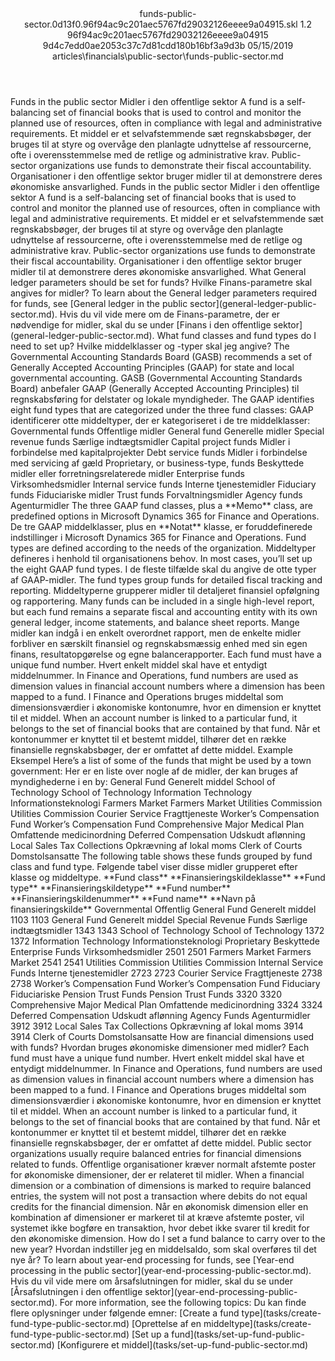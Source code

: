 <?xml version="1.0" encoding="UTF-8"?>
<xliff xmlns:logoport="urn:logoport:xliffeditor:xliff-extras:1.0" xmlns:tilt="urn:logoport:xliffeditor:tilt-non-translatables:1.0" xmlns:xsi="http://www.w3.org/2001/XMLSchema-instance" xmlns="urn:oasis:names:tc:xliff:document:1.2" xmlns:xliffext="urn:microsoft:content:schema:xliffextensions" version="1.2" xsi:schemaLocation="urn:oasis:names:tc:xliff:document:1.2 xliff-core-1.2-transitional.xsd">
  <file datatype="xml" source-language="en-US" original="funds-public-sector.md" target-language="da-DK">
    <header>
      <tool tool-company="Microsoft" tool-version="1.0-7889195" tool-name="mdxliff" tool-id="mdxliff"/>
      <xliffext:skl_file_name>funds-public-sector.0d13f0.96f94ac9c201aec5767fd29032126eeee9a04915.skl</xliffext:skl_file_name>
      <xliffext:version>1.2</xliffext:version>
      <xliffext:ms.openlocfilehash>96f94ac9c201aec5767fd29032126eeee9a04915</xliffext:ms.openlocfilehash>
      <xliffext:ms.sourcegitcommit>9d4c7edd0ae2053c37c7d81cdd180b16bf3a9d3b</xliffext:ms.sourcegitcommit>
      <xliffext:ms.lasthandoff>05/15/2019</xliffext:ms.lasthandoff>
      <xliffext:ms.openlocfilepath>articles\financials\public-sector\funds-public-sector.md</xliffext:ms.openlocfilepath>
    </header>
    <body>
      <group extype="content" id="content">
        <trans-unit xml:space="preserve" translate="yes" id="101" restype="x-metadata">
          <source>Funds in the public sector</source>
        <target logoport:matchpercent="101" state="translated" state-qualifier="leveraged-tm">Midler i den offentlige sektor</target></trans-unit>
        <trans-unit xml:space="preserve" translate="yes" id="102" restype="x-metadata">
          <source>A fund is a self-balancing set of financial books that is used to control and monitor the planned use of resources, often in compliance with legal and administrative requirements.</source>
        <target logoport:matchpercent="101" state="translated" state-qualifier="leveraged-tm">Et middel er et selvafstemmende sæt regnskabsbøger, der bruges til at styre og overvåge den planlagte udnyttelse af ressourcerne, ofte i overensstemmelse med de retlige og administrative krav.</target></trans-unit>
        <trans-unit xml:space="preserve" translate="yes" id="103" restype="x-metadata">
          <source>Public-sector organizations use funds to demonstrate their fiscal accountability.</source>
        <target logoport:matchpercent="101" state="translated" state-qualifier="leveraged-tm">Organisationer i den offentlige sektor bruger midler til at demonstrere deres økonomiske ansvarlighed.</target></trans-unit>
        <trans-unit xml:space="preserve" translate="yes" id="104">
          <source>Funds in the public sector</source>
        <target logoport:matchpercent="101" state="translated" state-qualifier="leveraged-tm">Midler i den offentlige sektor</target></trans-unit>
        <trans-unit xml:space="preserve" translate="yes" id="105">
          <source>A fund is a self-balancing set of financial books that is used to control and monitor the planned use of resources, often in compliance with legal and administrative requirements.</source>
        <target logoport:matchpercent="101" state="translated" state-qualifier="leveraged-tm">Et middel er et selvafstemmende sæt regnskabsbøger, der bruges til at styre og overvåge den planlagte udnyttelse af ressourcerne, ofte i overensstemmelse med de retlige og administrative krav.</target></trans-unit>
        <trans-unit xml:space="preserve" translate="yes" id="106">
          <source>Public-sector organizations use funds to demonstrate their fiscal accountability.</source>
        <target logoport:matchpercent="101" state="translated" state-qualifier="leveraged-tm">Organisationer i den offentlige sektor bruger midler til at demonstrere deres økonomiske ansvarlighed.</target></trans-unit>
        <trans-unit xml:space="preserve" translate="yes" id="107">
          <source>What General ledger parameters should be set for funds?</source>
        <target logoport:matchpercent="101" state="translated" state-qualifier="leveraged-tm">Hvilke Finans-parametre skal angives for midler?</target></trans-unit>
        <trans-unit xml:space="preserve" translate="yes" id="108">
          <source>To learn about the General ledger parameters required for funds, see <bpt id="p1">[</bpt>General ledger in the public sector<ept id="p1">](general-ledger-public-sector.md)</ept>.</source>
        <target logoport:matchpercent="101" state="translated" state-qualifier="leveraged-tm">Hvis du vil vide mere om de Finans-parametre, der er nødvendige for midler, skal du se under <bpt id="p1">[</bpt>Finans i den offentlige sektor<ept id="p1">](general-ledger-public-sector.md)</ept>.</target></trans-unit>
        <trans-unit xml:space="preserve" translate="yes" id="109">
          <source>What fund classes and fund types do I need to set up?</source>
        <target logoport:matchpercent="101" state="translated" state-qualifier="leveraged-tm">Hvilke middelklasser og -typer skal jeg angive?</target></trans-unit>
        <trans-unit xml:space="preserve" translate="yes" id="110">
          <source>The Governmental Accounting Standards Board (GASB) recommends a set of Generally Accepted Accounting Principles (GAAP) for state and local governmental accounting.</source>
        <target logoport:matchpercent="101" state="translated" state-qualifier="leveraged-tm">GASB (Governmental Accounting Standards Board) anbefaler GAAP (Generally Accepted Accounting Principles) til regnskabsføring for delstater og lokale myndigheder.</target></trans-unit>
        <trans-unit xml:space="preserve" translate="yes" id="111">
          <source>The GAAP identifies eight fund types that are categorized under the three fund classes:</source>
        <target logoport:matchpercent="101" state="translated" state-qualifier="leveraged-tm">GAAP identificerer otte middeltyper, der er kategoriseret i de tre middelklasser:</target></trans-unit>
        <trans-unit xml:space="preserve" translate="yes" id="112">
          <source>Governmental funds</source>
        <target logoport:matchpercent="101" state="translated" state-qualifier="leveraged-tm">Offentlige midler</target></trans-unit>
        <trans-unit xml:space="preserve" translate="yes" id="113">
          <source>General fund</source>
        <target logoport:matchpercent="101" state="translated" state-qualifier="leveraged-tm">Generelle midler</target></trans-unit>
        <trans-unit xml:space="preserve" translate="yes" id="114">
          <source>Special revenue funds</source>
        <target logoport:matchpercent="101" state="translated" state-qualifier="leveraged-tm">Særlige indtægtsmidler</target></trans-unit>
        <trans-unit xml:space="preserve" translate="yes" id="115">
          <source>Capital project funds</source>
        <target logoport:matchpercent="101" state="translated" state-qualifier="leveraged-tm">Midler i forbindelse med kapitalprojekter</target></trans-unit>
        <trans-unit xml:space="preserve" translate="yes" id="116">
          <source>Debt service funds</source>
        <target logoport:matchpercent="101" state="translated" state-qualifier="leveraged-tm">Midler i forbindelse med servicing af gæld</target></trans-unit>
        <trans-unit xml:space="preserve" translate="yes" id="117">
          <source>Proprietary, or business-type, funds</source>
        <target logoport:matchpercent="101" state="translated" state-qualifier="leveraged-tm">Beskyttede midler eller forretningsrelaterede midler</target></trans-unit>
        <trans-unit xml:space="preserve" translate="yes" id="118">
          <source>Enterprise funds</source>
        <target logoport:matchpercent="101" state="translated" state-qualifier="leveraged-tm">Virksomhedsmidler</target></trans-unit>
        <trans-unit xml:space="preserve" translate="yes" id="119">
          <source>Internal service funds</source>
        <target logoport:matchpercent="101" state="translated" state-qualifier="leveraged-tm">Interne tjenestemidler</target></trans-unit>
        <trans-unit xml:space="preserve" translate="yes" id="120">
          <source>Fiduciary funds</source>
        <target logoport:matchpercent="101" state="translated" state-qualifier="leveraged-tm">Fiduciariske midler</target></trans-unit>
        <trans-unit xml:space="preserve" translate="yes" id="121">
          <source>Trust funds</source>
        <target logoport:matchpercent="101" state="translated" state-qualifier="leveraged-tm">Forvaltningsmidler</target></trans-unit>
        <trans-unit xml:space="preserve" translate="yes" id="122">
          <source>Agency funds</source>
        <target logoport:matchpercent="101" state="translated" state-qualifier="leveraged-tm">Agenturmidler</target></trans-unit>
        <trans-unit xml:space="preserve" translate="yes" id="123">
          <source>The three GAAP fund classes, plus a <bpt id="p1">**</bpt>Memo<ept id="p1">**</ept> class, are predefined options in Microsoft Dynamics 365 for Finance and Operations.</source>
        <target logoport:matchpercent="101" state="translated" state-qualifier="leveraged-tm">De tre GAAP middelklasser, plus en <bpt id="p1">**</bpt>Notat<ept id="p1">**</ept> klasse, er foruddefinerede indstillinger i Microsoft Dynamics 365 for Finance and Operations.</target></trans-unit>
        <trans-unit xml:space="preserve" translate="yes" id="124">
          <source>Fund types are defined according to the needs of the organization.</source>
        <target logoport:matchpercent="101" state="translated" state-qualifier="leveraged-tm">Middeltyper defineres i henhold til organisationens behov.</target></trans-unit>
        <trans-unit xml:space="preserve" translate="yes" id="125">
          <source>In most cases, you’ll set up the eight GAAP fund types.</source>
        <target logoport:matchpercent="101" state="translated" state-qualifier="leveraged-tm">I de fleste tilfælde skal du angive de otte typer af GAAP-midler.</target></trans-unit>
        <trans-unit xml:space="preserve" translate="yes" id="126">
          <source>The fund types group funds for detailed fiscal tracking and reporting.</source>
        <target logoport:matchpercent="101" state="translated" state-qualifier="leveraged-tm">Middeltyperne grupperer midler til detaljeret finansiel opfølgning og rapportering.</target></trans-unit>
        <trans-unit xml:space="preserve" translate="yes" id="127">
          <source>Many funds can be included in a single high-level report, but each fund remains a separate fiscal and accounting entity with its own general ledger, income statements, and balance sheet reports.</source>
        <target logoport:matchpercent="101" state="translated" state-qualifier="leveraged-tm">Mange midler kan indgå i en enkelt overordnet rapport, men de enkelte midler forbliver en særskilt finansiel og regnskabsmæssig enhed med sin egen finans, resultatopgørelse og egne balancerapporter.</target></trans-unit>
        <trans-unit xml:space="preserve" translate="yes" id="128">
          <source>Each fund must have a unique fund number.</source>
        <target logoport:matchpercent="101" state="translated" state-qualifier="leveraged-tm">Hvert enkelt middel skal have et entydigt middelnummer.</target></trans-unit>
        <trans-unit xml:space="preserve" translate="yes" id="129">
          <source>In Finance and Operations, fund numbers are used as dimension values in financial account numbers where a dimension has been mapped to a fund.</source>
        <target logoport:matchpercent="101" state="translated" state-qualifier="leveraged-tm">I Finance and Operations bruges middeltal som dimensionsværdier i økonomiske kontonumre, hvor en dimension er knyttet til et middel.</target></trans-unit>
        <trans-unit xml:space="preserve" translate="yes" id="130">
          <source>When an account number is linked to a particular fund, it belongs to the set of financial books that are contained by that fund.</source>
        <target logoport:matchpercent="101" state="translated" state-qualifier="leveraged-tm">Når et kontonummer er knyttet til et bestemt middel, tilhører det en række finansielle regnskabsbøger, der er omfattet af dette middel.</target></trans-unit>
        <trans-unit xml:space="preserve" translate="yes" id="131">
          <source>Example</source>
        <target logoport:matchpercent="101" state="translated" state-qualifier="leveraged-tm">Eksempel</target></trans-unit>
        <trans-unit xml:space="preserve" translate="yes" id="132">
          <source>Here’s a list of some of the funds that might be used by a town government:</source>
        <target logoport:matchpercent="101" state="translated" state-qualifier="leveraged-tm">Her er en liste over nogle af de midler, der kan bruges af myndighederne i en by:</target></trans-unit>
        <trans-unit xml:space="preserve" translate="yes" id="133">
          <source>General Fund</source>
        <target logoport:matchpercent="101" state="translated" state-qualifier="leveraged-tm">Generelt middel</target></trans-unit>
        <trans-unit xml:space="preserve" translate="yes" id="134">
          <source>School of Technology</source>
        <target logoport:matchpercent="101" state="translated" state-qualifier="leveraged-tm">School of Technology</target></trans-unit>
        <trans-unit xml:space="preserve" translate="yes" id="135">
          <source>Information Technology</source>
        <target logoport:matchpercent="101" state="translated" state-qualifier="leveraged-tm">Informationsteknologi</target></trans-unit>
        <trans-unit xml:space="preserve" translate="yes" id="136">
          <source>Farmers Market</source>
        <target logoport:matchpercent="101" state="translated" state-qualifier="leveraged-tm">Farmers Market</target></trans-unit>
        <trans-unit xml:space="preserve" translate="yes" id="137">
          <source>Utilities Commission</source>
        <target logoport:matchpercent="101" state="translated" state-qualifier="leveraged-tm">Utilities Commission</target></trans-unit>
        <trans-unit xml:space="preserve" translate="yes" id="138">
          <source>Courier Service</source>
        <target logoport:matchpercent="101" state="translated" state-qualifier="leveraged-tm">Fragttjeneste</target></trans-unit>
        <trans-unit xml:space="preserve" translate="yes" id="139">
          <source>Worker’s Compensation Fund</source>
        <target logoport:matchpercent="101" state="translated" state-qualifier="leveraged-tm">Worker’s Compensation Fund</target></trans-unit>
        <trans-unit xml:space="preserve" translate="yes" id="140">
          <source>Comprehensive Major Medical Plan</source>
        <target logoport:matchpercent="101" state="translated" state-qualifier="leveraged-tm">Omfattende medicinordning</target></trans-unit>
        <trans-unit xml:space="preserve" translate="yes" id="141">
          <source>Deferred Compensation</source>
        <target logoport:matchpercent="101" state="translated" state-qualifier="leveraged-tm">Udskudt aflønning</target></trans-unit>
        <trans-unit xml:space="preserve" translate="yes" id="142">
          <source>Local Sales Tax Collections</source>
        <target logoport:matchpercent="101" state="translated" state-qualifier="leveraged-tm">Opkrævning af lokal moms</target></trans-unit>
        <trans-unit xml:space="preserve" translate="yes" id="143">
          <source>Clerk of Courts</source>
        <target logoport:matchpercent="101" state="translated" state-qualifier="leveraged-tm">Domstolsansatte</target></trans-unit>
        <trans-unit xml:space="preserve" translate="yes" id="144">
          <source>The following table shows these funds grouped by fund class and fund type.</source>
        <target logoport:matchpercent="101" state="translated" state-qualifier="leveraged-tm">Følgende tabel viser disse midler grupperet efter klasse og middeltype.</target></trans-unit>
        <trans-unit xml:space="preserve" translate="yes" id="145">
          <source><bpt id="p1">**</bpt>Fund class<ept id="p1">**</ept></source>
        <target logoport:matchpercent="101" state="translated" state-qualifier="leveraged-tm"><bpt id="p1">**</bpt>Finansieringskildeklasse<ept id="p1">**</ept></target></trans-unit>
        <trans-unit xml:space="preserve" translate="yes" id="146">
          <source><bpt id="p1">**</bpt>Fund type<ept id="p1">**</ept></source>
        <target logoport:matchpercent="101" state="translated" state-qualifier="leveraged-tm"><bpt id="p1">**</bpt>Finansieringskildetype<ept id="p1">**</ept></target></trans-unit>
        <trans-unit xml:space="preserve" translate="yes" id="147">
          <source><bpt id="p1">**</bpt>Fund number<ept id="p1">**</ept></source>
        <target logoport:matchpercent="101" state="translated" state-qualifier="leveraged-tm"><bpt id="p1">**</bpt>Finansieringskildenummer<ept id="p1">**</ept></target></trans-unit>
        <trans-unit xml:space="preserve" translate="yes" id="148">
          <source><bpt id="p1">**</bpt>Fund name<ept id="p1">**</ept></source>
        <target logoport:matchpercent="101" state="translated" state-qualifier="leveraged-tm"><bpt id="p1">**</bpt>Navn på finansieringskilde<ept id="p1">**</ept></target></trans-unit>
        <trans-unit xml:space="preserve" translate="yes" id="149">
          <source>Governmental</source>
        <target logoport:matchpercent="101" state="translated" state-qualifier="leveraged-tm">Offentlig</target></trans-unit>
        <trans-unit xml:space="preserve" translate="yes" id="150">
          <source>General Fund</source>
        <target logoport:matchpercent="101" state="translated" state-qualifier="leveraged-tm">Generelt middel</target></trans-unit>
        <trans-unit xml:space="preserve" translate="yes" id="151">
          <source>1103</source>
        <target logoport:matchpercent="101" state="translated" state-qualifier="leveraged-tm">1103</target></trans-unit>
        <trans-unit xml:space="preserve" translate="yes" id="152">
          <source>General Fund</source>
        <target logoport:matchpercent="101" state="translated" state-qualifier="leveraged-tm">Generelt middel</target></trans-unit>
        <trans-unit xml:space="preserve" translate="yes" id="153">
          <source>Special Revenue Funds</source>
        <target logoport:matchpercent="101" state="translated" state-qualifier="leveraged-tm">Særlige indtægtsmidler</target></trans-unit>
        <trans-unit xml:space="preserve" translate="yes" id="154">
          <source>1343</source>
        <target logoport:matchpercent="101" state="translated" state-qualifier="leveraged-tm">1343</target></trans-unit>
        <trans-unit xml:space="preserve" translate="yes" id="155">
          <source>School of Technology</source>
        <target logoport:matchpercent="101" state="translated" state-qualifier="leveraged-tm">School of Technology</target></trans-unit>
        <trans-unit xml:space="preserve" translate="yes" id="156">
          <source>1372</source>
        <target logoport:matchpercent="101" state="translated" state-qualifier="leveraged-tm">1372</target></trans-unit>
        <trans-unit xml:space="preserve" translate="yes" id="157">
          <source>Information Technology</source>
        <target logoport:matchpercent="101" state="translated" state-qualifier="leveraged-tm">Informationsteknologi</target></trans-unit>
        <trans-unit xml:space="preserve" translate="yes" id="158">
          <source>Proprietary</source>
        <target logoport:matchpercent="101" state="translated" state-qualifier="leveraged-tm">Beskyttede</target></trans-unit>
        <trans-unit xml:space="preserve" translate="yes" id="159">
          <source>Enterprise Funds</source>
        <target logoport:matchpercent="101" state="translated" state-qualifier="leveraged-tm">Virksomhedsmidler</target></trans-unit>
        <trans-unit xml:space="preserve" translate="yes" id="160">
          <source>2501</source>
        <target logoport:matchpercent="101" state="translated" state-qualifier="leveraged-tm">2501</target></trans-unit>
        <trans-unit xml:space="preserve" translate="yes" id="161">
          <source>Farmers Market</source>
        <target logoport:matchpercent="101" state="translated" state-qualifier="leveraged-tm">Farmers Market</target></trans-unit>
        <trans-unit xml:space="preserve" translate="yes" id="162">
          <source>2541</source>
        <target logoport:matchpercent="101" state="translated" state-qualifier="leveraged-tm">2541</target></trans-unit>
        <trans-unit xml:space="preserve" translate="yes" id="163">
          <source>Utilities Commission</source>
        <target logoport:matchpercent="101" state="translated" state-qualifier="leveraged-tm">Utilities Commission</target></trans-unit>
        <trans-unit xml:space="preserve" translate="yes" id="164">
          <source>Internal Service Funds</source>
        <target logoport:matchpercent="101" state="translated" state-qualifier="leveraged-tm">Interne tjenestemidler</target></trans-unit>
        <trans-unit xml:space="preserve" translate="yes" id="165">
          <source>2723</source>
        <target logoport:matchpercent="101" state="translated" state-qualifier="leveraged-tm">2723</target></trans-unit>
        <trans-unit xml:space="preserve" translate="yes" id="166">
          <source>Courier Service</source>
        <target logoport:matchpercent="101" state="translated" state-qualifier="leveraged-tm">Fragttjeneste</target></trans-unit>
        <trans-unit xml:space="preserve" translate="yes" id="167">
          <source>2738</source>
        <target logoport:matchpercent="101" state="translated" state-qualifier="leveraged-tm">2738</target></trans-unit>
        <trans-unit xml:space="preserve" translate="yes" id="168">
          <source>Worker’s Compensation Fund</source>
        <target logoport:matchpercent="101" state="translated" state-qualifier="leveraged-tm">Worker’s Compensation Fund</target></trans-unit>
        <trans-unit xml:space="preserve" translate="yes" id="169">
          <source>Fiduciary</source>
        <target logoport:matchpercent="101" state="translated" state-qualifier="leveraged-tm">Fiduciariske</target></trans-unit>
        <trans-unit xml:space="preserve" translate="yes" id="170">
          <source>Pension Trust Funds</source>
        <target logoport:matchpercent="101" state="translated" state-qualifier="leveraged-tm">Pension Trust Funds</target></trans-unit>
        <trans-unit xml:space="preserve" translate="yes" id="171">
          <source>3320</source>
        <target logoport:matchpercent="101" state="translated" state-qualifier="leveraged-tm">3320</target></trans-unit>
        <trans-unit xml:space="preserve" translate="yes" id="172">
          <source>Comprehensive Major Medical Plan</source>
        <target logoport:matchpercent="101" state="translated" state-qualifier="leveraged-tm">Omfattende medicinordning</target></trans-unit>
        <trans-unit xml:space="preserve" translate="yes" id="173">
          <source>3324</source>
        <target logoport:matchpercent="101" state="translated" state-qualifier="leveraged-tm">3324</target></trans-unit>
        <trans-unit xml:space="preserve" translate="yes" id="174">
          <source>Deferred Compensation</source>
        <target logoport:matchpercent="101" state="translated" state-qualifier="leveraged-tm">Udskudt aflønning</target></trans-unit>
        <trans-unit xml:space="preserve" translate="yes" id="175">
          <source>Agency Funds</source>
        <target logoport:matchpercent="101" state="translated" state-qualifier="leveraged-tm">Agenturmidler</target></trans-unit>
        <trans-unit xml:space="preserve" translate="yes" id="176">
          <source>3912</source>
        <target logoport:matchpercent="101" state="translated" state-qualifier="leveraged-tm">3912</target></trans-unit>
        <trans-unit xml:space="preserve" translate="yes" id="177">
          <source>Local Sales Tax Collections</source>
        <target logoport:matchpercent="101" state="translated" state-qualifier="leveraged-tm">Opkrævning af lokal moms</target></trans-unit>
        <trans-unit xml:space="preserve" translate="yes" id="178">
          <source>3914</source>
        <target logoport:matchpercent="101" state="translated" state-qualifier="leveraged-tm">3914</target></trans-unit>
        <trans-unit xml:space="preserve" translate="yes" id="179">
          <source>Clerk of Courts</source>
        <target logoport:matchpercent="101" state="translated" state-qualifier="leveraged-tm">Domstolsansatte</target></trans-unit>
        <trans-unit xml:space="preserve" translate="yes" id="180">
          <source>How are financial dimensions used with funds?</source>
        <target logoport:matchpercent="101" state="translated" state-qualifier="leveraged-tm">Hvordan bruges økonomiske dimensioner med midler?</target></trans-unit>
        <trans-unit xml:space="preserve" translate="yes" id="181">
          <source>Each fund must have a unique fund number.</source>
        <target logoport:matchpercent="101" state="translated" state-qualifier="leveraged-tm">Hvert enkelt middel skal have et entydigt middelnummer.</target></trans-unit>
        <trans-unit xml:space="preserve" translate="yes" id="182">
          <source>In Finance and Operations, fund numbers are used as dimension values in financial account numbers where a dimension has been mapped to a fund.</source>
        <target logoport:matchpercent="101" state="translated" state-qualifier="leveraged-tm">I Finance and Operations bruges middeltal som dimensionsværdier i økonomiske kontonumre, hvor en dimension er knyttet til et middel.</target></trans-unit>
        <trans-unit xml:space="preserve" translate="yes" id="183">
          <source>When an account number is linked to a particular fund, it belongs to the set of financial books that are contained by that fund.</source>
        <target logoport:matchpercent="101" state="translated" state-qualifier="leveraged-tm">Når et kontonummer er knyttet til et bestemt middel, tilhører det en række finansielle regnskabsbøger, der er omfattet af dette middel.</target></trans-unit>
        <trans-unit xml:space="preserve" translate="yes" id="184">
          <source>Public sector organizations usually require balanced entries for financial dimensions related to funds.</source>
        <target logoport:matchpercent="101" state="translated" state-qualifier="leveraged-tm">Offentlige organisationer kræver normalt afstemte poster for økonomiske dimensioner, der er relateret til midler.</target></trans-unit>
        <trans-unit xml:space="preserve" translate="yes" id="185">
          <source>When a financial dimension or a combination of dimensions is marked to require balanced entries, the system will not post a transaction where debits do not equal credits for the financial dimension.</source>
        <target logoport:matchpercent="101" state="translated" state-qualifier="leveraged-tm">Når en økonomisk dimension eller en kombination af dimensioner er markeret til at kræve afstemte poster, vil systemet ikke bogføre en transaktion, hvor debet ikke svarer til kredit for den økonomiske dimension.</target></trans-unit>
        <trans-unit xml:space="preserve" translate="yes" id="186">
          <source>How do I set a fund balance to carry over to the new year?</source>
        <target logoport:matchpercent="101" state="translated" state-qualifier="leveraged-tm">Hvordan indstiller jeg en middelsaldo, som skal overføres til det nye år?</target></trans-unit>
        <trans-unit xml:space="preserve" translate="yes" id="187">
          <source>To learn about year-end processing for funds, see <bpt id="p1">[</bpt>Year-end processing in the public sector<ept id="p1">](year-end-processing-public-sector.md)</ept>.</source>
        <target logoport:matchpercent="101" state="translated" state-qualifier="leveraged-tm">Hvis du vil vide mere om årsafslutningen for midler, skal du se under <bpt id="p1">[</bpt>Årsafslutningen i den offentlige sektor<ept id="p1">](year-end-processing-public-sector.md)</ept>.</target></trans-unit>
        <trans-unit xml:space="preserve" translate="yes" id="188">
          <source>For more information, see the following topics:</source>
        <target logoport:matchpercent="101" state="translated" state-qualifier="leveraged-tm">Du kan finde flere oplysninger under følgende emner:</target></trans-unit>
        <trans-unit xml:space="preserve" translate="yes" id="189">
          <source><bpt id="p1">[</bpt>Create a fund type<ept id="p1">](tasks/create-fund-type-public-sector.md)</ept></source>
        <target logoport:matchpercent="101" state="translated" state-qualifier="leveraged-tm"><bpt id="p1">[</bpt>Oprettelse af en middeltype<ept id="p1">](tasks/create-fund-type-public-sector.md)</ept></target></trans-unit>
        <trans-unit xml:space="preserve" translate="yes" id="190">
          <source><bpt id="p1">[</bpt>Set up a fund<ept id="p1">](tasks/set-up-fund-public-sector.md)</ept></source>
        <target logoport:matchpercent="101" state="translated" state-qualifier="leveraged-tm"><bpt id="p1">[</bpt>Konfigurere et middel<ept id="p1">](tasks/set-up-fund-public-sector.md)</ept></target></trans-unit>
      </group>
    </body>
  </file>
</xliff>